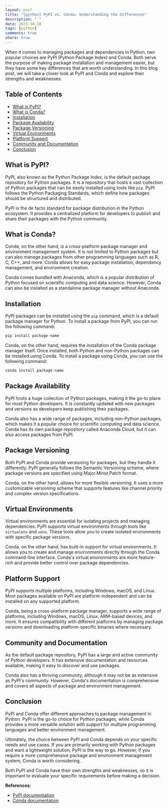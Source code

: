 ```yaml
---
layout: post
title: "[python] PyPI vs. Conda: Understanding the differences"
description: " "
date: 2023-10-18
tags: [python]
comments: true
share: true
---
```


When it comes to managing packages and dependencies in Python, two popular choices are PyPI (Python Package Index) and Conda. Both serve the purpose of making package installation and management easier, but they have some key differences that are worth understanding. In this blog post, we will take a closer look at PyPI and Conda and explore their strengths and weaknesses.

## Table of Contents
- [What is PyPI?](#what-is-pypi)
- [What is Conda?](#what-is-conda)
- [Installation](#installation)
- [Package Availability](#package-availability)
- [Package Versioning](#package-versioning)
- [Virtual Environments](#virtual-environments)
- [Platform Support](#platform-support)
- [Community and Documentation](#community-and-documentation)
- [Conclusion](#conclusion)

## What is PyPI?
PyPI, also known as the Python Package Index, is the default package repository for Python packages. It is a repository that hosts a vast collection of Python packages that can be easily installed using tools like `pip`. PyPI follows the Python Packaging Standards, which define how packages should be structured and distributed.

PyPI is the de facto standard for package distribution in the Python ecosystem. It provides a centralized platform for developers to publish and share their packages with the Python community.

## What is Conda?
Conda, on the other hand, is a cross-platform package manager and environment management system. It is not limited to Python packages but can also manage packages from other programming languages such as R, C, C++, and more. Conda allows for easy package installation, dependency management, and environment creation.

Conda comes bundled with Anaconda, which is a popular distribution of Python focused on scientific computing and data science. However, Conda can also be installed as a standalone package manager without Anaconda.

## Installation
PyPI packages can be installed using the `pip` command, which is a default package manager for Python. To install a package from PyPI, you can run the following command:

```python
pip install package-name
```

Conda, on the other hand, requires the installation of the Conda package manager itself. Once installed, both Python and non-Python packages can be installed using Conda. To install a package using Conda, you can use the following command:

```bash
conda install package-name
```

## Package Availability
PyPI hosts a huge collection of Python packages, making it the go-to place for most Python developers. It is constantly updated with new packages and versions as developers keep publishing their packages.

Conda also has a wide range of packages, including non-Python packages, which makes it a popular choice for scientific computing and data science. Conda has its own package repository called Anaconda Cloud, but it can also access packages from PyPI.

## Package Versioning
Both PyPI and Conda provide versioning for packages, but they handle it differently. PyPI generally follows the Semantic Versioning scheme, where package versions are specified using Major.Minor.Patch format.

Conda, on the other hand, allows for more flexible versioning. It uses a more customizable versioning scheme that supports features like channel priority and complex version specifications.

## Virtual Environments
Virtual environments are essential for isolating projects and managing dependencies. PyPI supports virtual environments through tools like `virtualenv` and `venv`. These tools allow you to create isolated environments with specific package versions.

Conda, on the other hand, has built-in support for virtual environments. It allows you to create and manage environments directly through the Conda command-line interface. Conda's virtual environments are more feature-rich and provide better control over package dependencies.

## Platform Support
PyPI supports multiple platforms, including Windows, macOS, and Linux. Most packages available on PyPI are platform-independent and can be installed on any supported platform.

Conda, being a cross-platform package manager, supports a wide range of platforms, including Windows, macOS, Linux, ARM-based devices, and more. It ensures compatibility with different platforms by managing package versions and downloading platform-specific binaries where necessary.

## Community and Documentation
As the default package repository, PyPI has a large and active community of Python developers. It has extensive documentation and resources available, making it easy to discover and use packages.

Conda also has a thriving community, although it may not be as extensive as PyPI's community. However, Conda's documentation is comprehensive and covers all aspects of package and environment management.

## Conclusion
PyPI and Conda offer different approaches to package management in Python. PyPI is the go-to choice for Python packages, while Conda provides a more versatile solution with support for multiple programming languages and better environment management.

Ultimately, the choice between PyPI and Conda depends on your specific needs and use cases. If you are primarily working with Python packages and want a lightweight solution, PyPI is the way to go. However, if you require a more comprehensive package and environment management system, Conda is worth considering.

Both PyPI and Conda have their own strengths and weaknesses, so it is important to evaluate your specific requirements before making a decision.

**References:**
- [PyPI documentation](https://pypi.org)
- [Conda documentation](https://docs.conda.io)